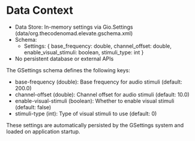 # Data Context
- Data Store: In-memory settings via Gio.Settings (data/org.thecodenomad.elevate.gschema.xml)
- Schema:
  - Settings: { base_frequency: double, channel_offset: double, enable_visual_stimuli: boolean, stimuli_type: int }
- No persistent database or external APIs

The GSettings schema defines the following keys:
- base-frequency (double): Base frequency for audio stimuli (default: 200.0)
- channel-offset (double): Channel offset for audio stimuli (default: 10.0)
- enable-visual-stimuli (boolean): Whether to enable visual stimuli (default: false)
- stimuli-type (int): Type of visual stimuli to use (default: 0)

These settings are automatically persisted by the GSettings system and loaded on application startup.